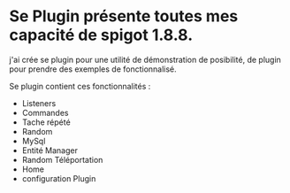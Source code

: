 # Se Plugin présente toutes mes capacité de spigot 1.8.8.
j'ai crée se plugin pour une utilité de démonstration de posibilité, de plugin pour prendre des exemples de fonctionnalisé.

Se plugin contient ces fonctionnalités :
- Listeners
- Commandes
- Tache répété
- Random
- MySql
- Entité Manager
- Random Téléportation
- Home
- configuration Plugin

